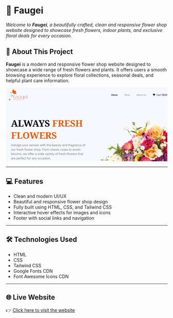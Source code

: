# 🌷 Faugei

*Welcome to ***Faugei***, a beautifully crafted, clean and responsive flower shop website designed to showcase fresh flowers, indoor plants, and exclusive floral deals for every occasion.*


## 📌 About This Project

**Faugei** is a modern and responsive flower shop website designed to showcase a wide range of fresh flowers and plants. It offers users a smooth browsing experience to explore floral collections, seasonal deals, and helpful plant care information.

![Homepage Preview](assets/hero.png)


---

## 💻 Features

- Clean and modern UI/UX
- Beautiful and responsive flower shop design
- Fully built using HTML, CSS, and Tailwind CSS
- Interactive hover effects for images and icons 
- Footer with social links and navigation

---

## 🛠️ Technologies Used

- HTML  
- CSS
- Tailwind CSS
- Google Fonts CDN  
- Font Awesome Icons CDN

---

## 🌐 Live Website

👉 [Click here to visit the website](https://ifthe16.github.io/b12-assignment-02/)

